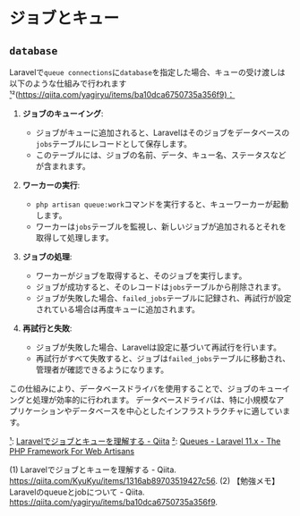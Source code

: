 # ジョブとキュー

## `database`

Laravelで`queue connections`に`database`を指定した場合、キューの受け渡しは以下のような仕組みで行われます
[¹](https://qiita.com/KyuKyu/items/1316ab89703519427c56)²(<https://qiita.com/yagiryu/items/ba10dca6750735a356f9)：>

1. **ジョブのキューイング**:
   - ジョブがキューに追加されると、Laravelはそのジョブをデータベースの`jobs`テーブルにレコードとして保存します。
   - このテーブルには、ジョブの名前、データ、キュー名、ステータスなどが含まれます。

2. **ワーカーの実行**:
   - `php artisan queue:work`コマンドを実行すると、キューワーカーが起動します。
   - ワーカーは`jobs`テーブルを監視し、新しいジョブが追加されるとそれを取得して処理します。

3. **ジョブの処理**:
   - ワーカーがジョブを取得すると、そのジョブを実行します。
   - ジョブが成功すると、そのレコードは`jobs`テーブルから削除されます。
   - ジョブが失敗した場合、`failed_jobs`テーブルに記録され、再試行が設定されている場合は再度キューに追加されます。

4. **再試行と失敗**:
   - ジョブが失敗した場合、Laravelは設定に基づいて再試行を行います。
   - 再試行がすべて失敗すると、ジョブは`failed_jobs`テーブルに移動され、管理者が確認できるようになります。

この仕組みにより、データベースドライバを使用することで、ジョブのキューイングと処理が効率的に行われます。
データベースドライバは、特に小規模なアプリケーションやデータベースを中心としたインフラストラクチャに適しています。

[¹](https://qiita.com/KyuKyu/items/1316ab89703519427c56): [Laravelでジョブとキューを理解する - Qiita](https://qiita.com/KyuKyu/items/1316ab89703519427c56)
[²](https://qiita.com/yagiryu/items/ba10dca6750735a356f9): [Queues - Laravel 11.x - The PHP Framework For Web Artisans](https://laravel.com/docs/11.x/queues)

(1) Laravelでジョブとキューを理解する - Qiita. <https://qiita.com/KyuKyu/items/1316ab89703519427c56>.
(2) 【勉強メモ】Laravelのqueueとjobについて - Qiita. <https://qiita.com/yagiryu/items/ba10dca6750735a356f9>.
